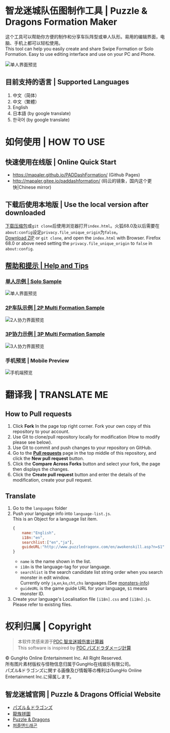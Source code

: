 ﻿智龙迷城队伍图制作工具 | Puzzle & Dragons Formation Maker
======
这个工具可以帮助你方便的制作和分享车队阵型或单人队形。易用的编辑界面，电脑、手机上都可以轻松使用。   
This tool can help you easily create and share Swipe Formation or Solo Formation. Easy to use editing interface and use on your PC and Phone.

![单人界面预览](document/preview-capture-1p.png)
## 目前支持的语言 | Supported Languages
1. 中文（简体）
1. 中文（繁體）
1. English
1. 日本語 (by google translate)
1. 한국어 (by google translate)

# 如何使用 | HOW TO USE
## 快速使用在线版 | Online Quick Start  
* https://mapaler.github.io/PADDashFormation/ (Github Pages)
* http://mapaler.gitee.io/paddashformation/ (码云的镜象，国内这个更快|Chinese mirror)

## 下载后使用本地版 | Use the local version after downloaded  
[下载压缩包](//github.com/Mapaler/PADDashFormation/archive/master.zip)或`git clone`后使用浏览器打开`index.html`。火狐68.0及以后需要在`about:config`设定`privacy.file_unique_origin`为`false`。  
[Download ZIP](//github.com/Mapaler/PADDashFormation/archive/master.zip) or `git clone`, and open the `index.html` with Browser. Firefox 68.0 or above need setting the `privacy.file_unique_origin` to `false` in `about:config`.

## [帮助和提示 | Help and Tips](help.md)

### [单人示例 \| Solo Sample](//mapaler.github.io/PADDashFormation/solo.html?d={"t"%3A"^2288ff^千^p^eedd00^鸟^p打里·异形"%2C"d"%3A"%25{m5537}可以换%25{m3524}"%2C"f"%3A[[[[5537%2C110%2C9%2C99%2C[18%2C11%2C11%2C10%2C11]%2C1]%2C[5141%2C110%2C9%2C99%2C[11%2C11%2C11%2C11%2C11%2C10]%2C2]%2C[5004%2C110%2C9%2C99%2C[19%2C19%2C11%2C11]%2C0]%2C[5658%2C110%2C9%2C99%2C[19%2C11%2C11%2C11%2C11]%2C0]%2C[3898%2C110%2C9%2C99%2C[25%2C11%2C11%2C11%2C11]%2C0]%2C[5658%2C110%2C9%2C99%2C[19%2C19%2C11%2C11]%2C2]]%2C[[5573%2C1%2C7%2C99]%2C[5591%2C1%2C6%2C99]%2C[5582%2C1%2C6]%2C[5656%2C1%2C6]%2C[4897%2C99%2C5%2C99]%2C[5420%2C99%2C5%2Cnull%2Cnull%2Cnull%2C1]]]]%2C"b"%3A13})
![单人界面预览](document/preview-capture-1p.png)
### [2P车队示例 \| 2P Multi Formation Sample](//mapaler.github.io/PADDashFormation/multi.html?d={"t"%3A"我的^2288FF^水^p车队%20|%20My%20^2288FF^Water^p%20Swip%20Formation"%2C"d"%3A"%25{m2186}最好换%25{m4877}\n%25{m4877}%20is%20better%20than%20%25{m2186}"%2C"f"%3A[[[[4691%2C104%2C9%2C99%2C[19%2C19%2C11%2C11]%2C1]%2C[2186%2C101%2C8%2C99%2C[20%2C20%2C20]%2C0]%2C[4877%2C101%2C9%2C99%2C[19%2C19%2C11%2C11]]%2C[4793%2C99%2C7%2C99]%2C[4877%2C101%2C9%2C99%2C[23%2C23%2C11%2C11]]]%2C[[4252%2C38%2C9]%2C[4394%2C1%2C3%2Cnull%2Cnull%2Cnull%2C1]%2C[4394%2C1%2C3%2Cnull%2Cnull%2Cnull%2C1]%2C[4155%2C1%2C7%2Cnull%2Cnull%2Cnull%2C1]%2C[4394%2C1%2C3%2Cnull%2Cnull%2Cnull%2C1]]]%2C[[[4691%2C110%2C9%2C99%2C[19%2C19%2C11%2C11]%2C1]%2C[4877%2C102%2C9%2C99%2C[19%2C19%2C11%2C11]]%2C[4877%2C101%2C9%2C99%2C[23%2C23%2C11%2C11]]%2C[4793%2C99%2C7%2C99%2C[21%2C21%2C21]]%2C[2186%2C101%2C8%2C99%2Cnull%2C0]]%2C[[4394%2C12%2C3%2Cnull%2Cnull%2Cnull%2C1]%2C[4394%2C1%2C3%2Cnull%2Cnull%2Cnull%2C1]%2C[4394%2C1%2C3%2C99%2Cnull%2Cnull%2C1]%2C[4155%2C1%2C7%2Cnull%2Cnull%2Cnull%2C1]%2C[4394%2C1%2C3%2Cnull%2Cnull%2Cnull%2C1]]]]})
![2人协力界面预览](document/preview-capture-2p.png)
### [3P协力示例 \| 3P Multi Formation Sample](//mapaler.github.io/PADDashFormation/triple.html??d={"t"%3A"3P%20Sample"%2C"d"%3A"3P没啥好的例子"%2C"f"%3A[[[[4691%2C104%2C9%2C99%2C[19%2C19%2C11%2C11]%2C1]%2C[2186%2C101%2C8%2C99%2C[20%2C20%2C20]%2C0]%2C[4877%2C101%2C9%2C99%2C[19%2C19%2C11%2C11]]%2C[4793%2C99%2C7%2C99]%2C[5322%2C101%2C9%2C99%2C[20%2C20%2C20]]%2C[4691%2C110%2C9%2C99%2C[19%2C19%2C11%2C11]%2C1]]%2C[[4252%2C38%2C9]%2C[5632%2C1%2C6%2C99]%2C[4394%2C1%2C3%2Cnull%2Cnull%2Cnull%2C1]%2C[4155%2C1%2C7%2Cnull%2Cnull%2Cnull%2C1]%2C[4828%2C5%2C3]%2C[4394%2C12%2C3%2Cnull%2Cnull%2Cnull%2C1]]]%2C[[[4691%2C110%2C9%2C99%2C[19%2C19%2C11%2C11]%2C1]%2C[2186%2C101%2C8%2C99%2Cnull%2C0]%2C[4877%2C102%2C9%2C99%2C[19%2C19%2C11%2C11]]%2C[4793%2C99%2C7%2C99%2C[21%2C21%2C21]]%2C[4877%2C101%2C9%2C99%2C[23%2C23%2C11%2C11]]%2C[4691%2C104%2C9%2C99%2C[19%2C19%2C11%2C11]%2C1]]%2C[[4394%2C12%2C3%2Cnull%2Cnull%2Cnull%2C1]%2C[4394%2C1%2C3%2Cnull%2Cnull%2Cnull%2C1]%2C[4394%2C1%2C3%2Cnull%2Cnull%2Cnull%2C1]%2C[4155%2C1%2C7%2Cnull%2Cnull%2Cnull%2C1]%2C[4394%2C1%2C3%2Cnull%2Cnull%2Cnull%2C1]%2C[4252%2C38%2C9]]]%2C[[[5888%2C110%2C9%2C99%2C[19%2C19%2C11%2C11]]%2C[4877%2C99%2C9%2C99]%2C[4877%2C99%2C9%2C99]%2C[4877%2C99%2C9%2C99]%2C[2540%2C110%2C8%2C99%2C[11%2C11%2C11%2C11%2C11%2C11]%2C0]%2C[5887%2C99%2C9%2Cnull%2C[11%2C11%2C11%2C11%2C11%2C11]]]%2C[[0%2C0%2C0]%2C[0%2C0%2C0]%2C[0%2C0%2C0]%2C[0%2C0%2C0]%2C[0%2C0%2C0]%2C[0%2C0%2C0]]]]})
![3人协力界面预览](document/preview-capture-3p.png)
### 手机预览 \| Mobile Preview
![手机端预览](document/preview-mobile.jpg)

# 翻译我 | TRANSLATE ME
## How to **Pull requests**
1. Click **Fork** In the page top right corner. Fork your own copy of this repository to your account.
1. Use Git to clone/pull repository locally for modification (How to modify please see below).
1. Use Git to commit and push changes to your repository on GitHub.
1. Go to the **[Pull requests](//github.com/Mapaler/PADDashFormation/pulls)** page in the top middle of this repository, and click the **New pull request** button.
1. Click the **Compare Across Forks** button and select your fork, the page then displays the changes.
1. Click the **Create pull request** button and enter the details of the modification, create your pull request.

## Translate
1. Go to the `languages` folder
1. Push your language info into `language-list.js`.  
This is an Object for a language list item.
    ```js
    {
        name:"English",
        i18n:"en",
        searchlist:["en","ja"],
        guideURL:"http://www.puzzledragonx.com/en/awokenskill.asp?n=$1"
    }
    ```
    * `name` is the name shown in the list.
    * `i18n` is the language-tag for your language.
    * `searchlist` is the search candidate list string order when you search monster in edit window.  
    Currently only `ja`,`en`,`ko`,`cht`,`chs` languages.(See [monsters-info](monsters-info))
    * `guideURL` is the game guide URL for your language, `$1` means monster ID.
1. Create your language's Localisation file `[i18n].css` and `[i18n].js`.  
Please refer to existing files.

# 权利归属 | Copyright
> 本软件灵感来源于[PDC 智龙迷城伤害计算器](https://play.google.com/store/apps/details?id=com.corombo13.paddamagecal)  
> This software is inspired by [PDC パズドラダメージ計算](https://play.google.com/store/apps/details?id=com.corombo13.paddamagecal)

© GungHo Online Entertainment Inc. All Right Reserved.  
所有图片素材版权与怪物信息归属于GungHo在线娱乐有限公司。  
パズル&ドラゴンズに関する画像及び情報等の権利はGungHo Online Entertainment Inc.に帰属します。

## 智龙迷城官网 | Puzzle & Dragons Official Website
* [パズル＆ドラゴンズ](http://pad.gungho.jp)
* [龍族拼圖](https://pad.gungho.jp/hktw/pad/)
* [Puzzle & Dragons](https://www.puzzleanddragons.us/)
* [퍼즐앤드래곤](https://pad.neocyon.com/W/)